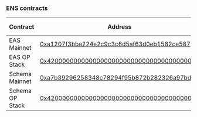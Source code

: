 ### ENS contracts

| Contract        | Address                                                                                                        | Chain ID   |
| --------------- | -------------------------------------------------------------------------------------------------------------- | ---------- |
| EAS Mainnet     | [0xa1207f3bba224e2c9c3c6d5af63d0eb1582ce587](https://onceupon.gg/0xa1207f3bba224e2c9c3c6d5af63d0eb1582ce587:1) | 1          |
| EAS OP Stack    | [0x4200000000000000000000000000000000000021](https://onceupon.gg/0x4200000000000000000000000000000000000021)   | `multiple` |
| Schema Mainnet  | [0xa7b39296258348c78294f95b872b282326a97bdf](https://onceupon.gg/0xa7b39296258348c78294f95b872b282326a97bdf:1) | 1          |
| Schema OP Stack | [0x4200000000000000000000000000000000000020](https://onceupon.gg/0x4200000000000000000000000000000000000020)   | `multiple` |
